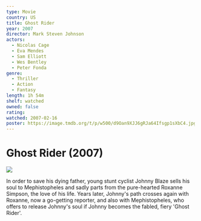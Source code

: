 ```yaml
---
type: Movie
country: US
title: Ghost Rider
year: 2007
director: Mark Steven Johnson
actors:
  - Nicolas Cage
  - Eva Mendes
  - Sam Elliott
  - Wes Bentley
  - Peter Fonda
genre:
  - Thriller
  - Action
  - Fantasy
length: 1h 54m
shelf: watched
owned: false
rating:
watched: 2007-02-16
poster: https://image.tmdb.org/t/p/w500/d9Oan9XJJ6gRJa64Ifsgp1sXbC4.jpg
---
```


# Ghost Rider (2007)

![](https://image.tmdb.org/t/p/w500/d9Oan9XJJ6gRJa64Ifsgp1sXbC4.jpg)

In order to save his dying father, young stunt cyclist Johnny Blaze sells his soul to Mephistopheles and sadly parts from the pure-hearted Roxanne Simpson, the love of his life. Years later, Johnny's path crosses again with Roxanne, now a go-getting reporter, and also with Mephistopheles, who offers to release Johnny's soul if Johnny becomes the fabled, fiery 'Ghost Rider'.